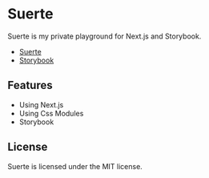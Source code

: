 # Suerte

 Suerte is my private playground for Next.js and Storybook.

 - [Suerte](https://suerte.vercel.app)
 - [Storybook](https://main--6072ecf8d15c7c002158718a.chromatic.com)

## Features

- Using Next.js
- Using Css Modules
- Storybook

## License

Suerte is licensed under the MIT license.
